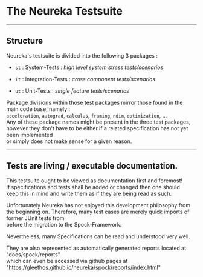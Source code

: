 
# The Neureka Testsuite #

---

## Structure

Neureka's testsuite is divided into the following 3 packages : <br>

- `st` : System-Tests : *high level system stress tests/scenarios*

- `it` : Integration-Tests : *cross component tests/scenarios*

- `ut` : Unit-Tests : *single feature tests/scenarios*

Package divisions within those test packages mirror those found in the <br>
main code base, namely : <br>
 ``acceleration``, ``autograd``, ``calculus``, ``framing``, ``ndim``, ``optimization``, ...<br>
Any of these package names might be present in the three test packages, <br>
however they don't have to be either if a related specification has not yet been implemented <br>
or simply does not make sense for a given reason. <br>

---

## Tests are living / executable documentation. ##

This testsuite ought to be viewed as documentation first and foremost!<br>
If specifications and tests shall be added or changed then one should <br>
keep this in mind and write them as if they are being read as such. <br>

Unfortunately Neureka has not enjoyed this development philosophy from the beginning on.
Therefore, many test cases are merely quick imports of former JUnit tests from <br>
before the migration to the Spock-Framework. <br>

Nevertheless, many Specifications can be read and understood very well. <br>

They are also represented as automatically generated reports located at "docs/spock/reports" <br>
which can even be accessed via github pages at "https://gleethos.github.io/neureka/spock/reports/index.html" <br>


